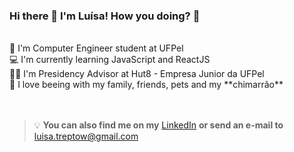 ### Hi there 👋 I'm Luísa! How you doing? 🤙
 <br />
📝 I'm Computer Engineer student at UFPel <br />
💻 I'm currently learning JavaScript and ReactJS <br />
👩‍🚀 I'm Presidency Advisor at Hut8 - Empresa Junior da UFPel <br />
🧉 I love beeing with my family, friends, pets and my **chimarrão**  <br />
 <br />
 <br />

>💡  **You can also find me on my** [LinkedIn](www.linkedin.com/in/luisatreptow) **or send an e-mail to** luisa.treptow@gmail.com
